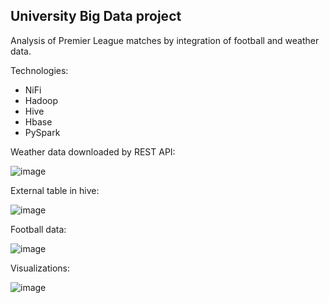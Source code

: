 ## University Big Data project

Analysis of Premier League matches by integration of football and weather data.

Technologies:
- NiFi
- Hadoop
- Hive
- Hbase
- PySpark

Weather data downloaded by REST API:

![image](https://github.com/user-attachments/assets/f8af77fd-9926-4e32-bd78-5cee47731491)

External table in hive:

![image](https://github.com/user-attachments/assets/1cecde22-a48c-4384-b8f4-b7e9dcfdac00)

Football data:

![image](https://github.com/user-attachments/assets/602241f0-0fca-4980-88b0-5494d2806a0a)

Visualizations:

![image](https://github.com/user-attachments/assets/6172a2ea-26e0-4333-a0df-f9f27cf3ca52)



